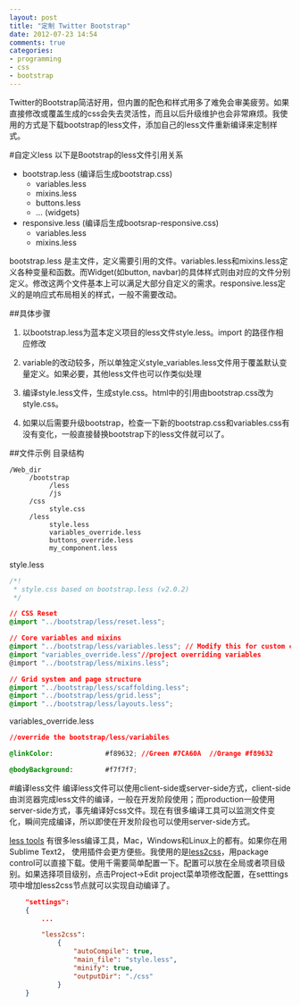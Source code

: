 ```yaml
---
layout: post
title: "定制 Twitter Bootstrap"
date: 2012-07-23 14:54
comments: true
categories: 
- programming
- css
- bootstrap
---
```


Twitter的Bootstrap简洁好用，但内置的配色和样式用多了难免会审美疲劳。如果直接修改或覆盖生成的css会失去灵活性，而且以后升级维护也会非常麻烦。我使用的方式是下载bootstrap的less文件，添加自己的less文件重新编译来定制样式。

#自定义less
以下是Bootstrap的less文件引用关系

- bootstrap.less (编译后生成bootstrap.css)
  - variables.less
  - mixins.less
  - buttons.less
  - … (widgets)
- responsive.less (编译后生成bootsrap-responsive.css)
  - variables.less
  - mixins.less
  
bootstrap.less 是主文件，定义需要引用的文件。variables.less和mixins.less定义各种变量和函数。而Widget(如button, navbar)的具体样式则由对应的文件分别定义。修改这两个文件基本上可以满足大部分自定义的需求。responsive.less定义的是响应式布局相关的样式，一般不需要改动。

##具体步骤
1) 以bootstrap.less为蓝本定义项目的less文件style.less。import 的路径作相应修改

2) variable的改动较多，所以单独定义style_variables.less文件用于覆盖默认变量定义。如果必要，其他less文件也可以作类似处理

3) 编译style.less文件，生成style.css。html中的引用由bootstrap.css改为style.css。

4) 如果以后需要升级bootstrap，检查一下新的bootstrap.css和variables.css有没有变化，一般直接替换bootstrap下的less文件就可以了。

##文件示例
目录结构

```
/Web_dir
     /bootstrap
          /less
          /js
     /css
          style.css
     /less
          style.less
          variables_override.less
          buttons_override.less
          my_component.less
```

style.less
``` css
/*!
 * style.css based on bootstrap.less (v2.0.2)
 */

// CSS Reset
@import "../bootstrap/less/reset.less";

// Core variables and mixins
@import "../bootstrap/less/variables.less"; // Modify this for custom colors, font-sizes, etc
@import "variables_override.less"//project overriding variables 
@import "../bootstrap/less/mixins.less";

// Grid system and page structure
@import "../bootstrap/less/scaffolding.less";
@import "../bootstrap/less/grid.less";
@import "../bootstrap/less/layouts.less";
```

variables_override.less
``` css
//override the bootstrap/less/variabiles

@linkColor:             #f89632; //Green #7CA60A  //Orange #f89632

@bodyBackground:        #f7f7f7;
```
          
#编译less文件
编译less文件可以使用client-side或server-side方式，client-side由浏览器完成less文件的编译，一般在开发阶段使用；而production一般使用server-side方式，事先编译好css文件。现在有很多编译工具可以监测文件变化，瞬间完成编译，所以即使在开发阶段也可以使用server-side方式。

[less tools](http://less.cnodejs.net/tools) 有很多less编译工具，Mac，Windows和Linux上的都有。如果你在用Sublime Text2， 使用插件会更方便些。我使用的是[less2css](https://github.com/timdouglas/sublime-less2css)，用package control可以直接下载。使用千需要简单配置一下。配置可以放在全局或者项目级别。如果选择项目级别，点击Project->Edit project菜单项修改配置，在setttings项中增加less2css节点就可以实现自动编译了。

``` json
	"settings":
	{
		...

		"less2css":
			{
				"autoCompile": true,
				"main_file": "style.less",
				"minify": true,
				"outputDir": "./css"
			}
	}
```

